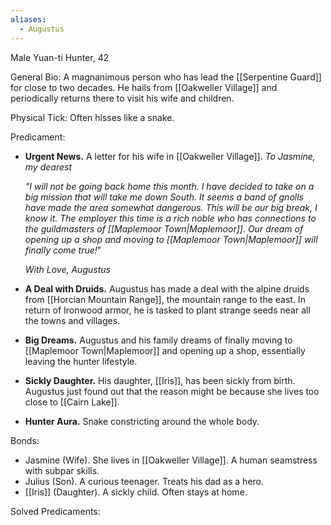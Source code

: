 ```yaml
---
aliases:
  - Augustus
---
```

Male Yuan-ti Hunter, 42

General Bio:
A magnanimous person who has lead the [[Serpentine Guard]] for close to two decades.
He hails from [[Oakweller Village]] and periodically returns there to visit his wife and children.

Physical Tick:
Often hisses like a snake.

Predicament:
- **Urgent News.** A letter for his wife in [[Oakweller Village]].
	*To Jasmine, my dearest*
	
	*"I will not be going back home this month. I have decided to take on a big mission that will take me down South. It seems a band of gnolls have made the area somewhat dangerous.*
	*This will be our big break, I know it. The employer this time is a rich noble who has connections to the guildmasters of [[Maplemoor Town|Maplemoor]]. Our dream of opening up a shop and moving to [[Maplemoor Town|Maplemoor]] will finally come true!*"
	
	*With Love, Augustus*
- **A Deal with Druids.** Augustus has made a deal with the alpine druids from [[Horcian Mountain Range]], the mountain range to the east. In return of Ironwood armor, he is tasked to plant strange seeds near all the towns and villages.
- **Big Dreams.** Augustus and his family dreams of finally moving to [[Maplemoor Town|Maplemoor]] and opening up a shop, essentially leaving the hunter lifestyle.
- **Sickly Daughter.** His daughter, [[Iris]], has been sickly from birth. Augustus just found out that the reason might be because she lives too close to [[Cairn Lake]].
- **Hunter Aura.** Snake constricting around the whole body.

Bonds:
- Jasmine (Wife). She lives in [[Oakweller Village]]. A human seamstress with subpar skills.
- Julius (Son). A curious teenager. Treats his dad as a hero.
- [[Iris]] (Daughter). A sickly child. Often stays at home.

Solved Predicaments: